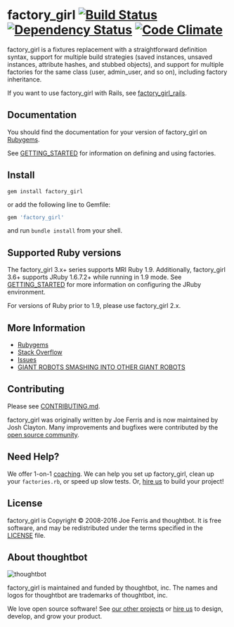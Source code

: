 # factory_girl [![Build Status](https://travis-ci.org/thoughtbot/factory_girl.svg)](http://travis-ci.org/thoughtbot/factory_girl?branch=master) [![Dependency Status](https://gemnasium.com/thoughtbot/factory_girl.png)](https://gemnasium.com/thoughtbot/factory_girl) [![Code Climate](https://img.shields.io/codeclimate/github/thoughtbot/factory_girl.svg)](https://codeclimate.com/github/thoughtbot/factory_girl)

factory_girl is a fixtures replacement with a straightforward definition syntax, support for multiple build strategies (saved instances, unsaved instances, attribute hashes, and stubbed objects), and support for multiple factories for the same class (user, admin_user, and so on), including factory inheritance.

If you want to use factory_girl with Rails, see
[factory_girl_rails](https://github.com/thoughtbot/factory_girl_rails).

Documentation
-------------

You should find the documentation for your version of factory_girl on [Rubygems](https://rubygems.org/gems/factory_girl).

See [GETTING_STARTED] for information on defining and using factories.

Install
--------

```shell
gem install factory_girl
```
or add the following line to Gemfile:

```ruby
gem 'factory_girl'
```
and run `bundle install` from your shell.

Supported Ruby versions
-----------------------

The factory_girl 3.x+ series supports MRI Ruby 1.9. Additionally, factory_girl
3.6+ supports JRuby 1.6.7.2+ while running in 1.9 mode. See [GETTING_STARTED]
for more information on configuring the JRuby environment.

For versions of Ruby prior to 1.9, please use factory_girl 2.x.

More Information
----------------

* [Rubygems](https://rubygems.org/gems/factory_girl)
* [Stack Overflow](http://stackoverflow.com/questions/tagged/factory-girl)
* [Issues](https://github.com/thoughtbot/factory_girl/issues)
* [GIANT ROBOTS SMASHING INTO OTHER GIANT ROBOTS](http://robots.thoughtbot.com/)

[GETTING_STARTED]: http://rubydoc.info/gems/factory_girl/file/GETTING_STARTED.md

Contributing
------------

Please see [CONTRIBUTING.md](https://github.com/thoughtbot/factory_girl/blob/master/CONTRIBUTING.md).

factory_girl was originally written by Joe Ferris and is now maintained by Josh
Clayton. Many improvements and bugfixes were contributed by the [open source
community](https://github.com/thoughtbot/factory_girl/graphs/contributors).

Need Help?
----------

We offer 1-on-1 [coaching]. We can help you set up factory_girl, clean up your
`factories.rb`, or speed up slow tests. Or, [hire us] to build your project!

[coaching]: https://robots.thoughtbot.com/rails-coaching?utm_source=github
[hire us]: https://thoughtbot.com/hire-us?utm_source=github

License
-------

factory_girl is Copyright © 2008-2016 Joe Ferris and thoughtbot. It is free
software, and may be redistributed under the terms specified in the
[LICENSE](/LICENSE) file.

About thoughtbot
----------------

![thoughtbot](https://thoughtbot.com/logo.png)

factory_girl is maintained and funded by thoughtbot, inc.
The names and logos for thoughtbot are trademarks of thoughtbot, inc.

We love open source software!
See [our other projects][community] or
[hire us][hire] to design, develop, and grow your product.

[community]: https://thoughtbot.com/community?utm_source=github
[hire]: https://thoughtbot.com?utm_source=github

